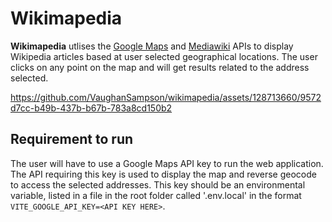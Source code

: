 # Wikimapedia
**Wikimapedia** utlises the [Google Maps](https://developers.google.com/maps) and [Mediawiki](https://www.mediawiki.org/wiki/API:Main_page) APIs to display Wikipedia articles based at user selected geographical locations. The user clicks on any point on the map and will get results related to the address selected.


https://github.com/VaughanSampson/wikimapedia/assets/128713660/9572d7cc-b49b-437b-b67b-783a8cd150b2


## Requirement to run
The user will have to use a Google Maps API key to run the web application. The API requiring this key is used to display the map and reverse geocode to access the selected addresses. This key should be an environmental variable, listed in a file in the root folder called '.env.local' in the format `VITE_GOOGLE_API_KEY=<API KEY HERE>`.
